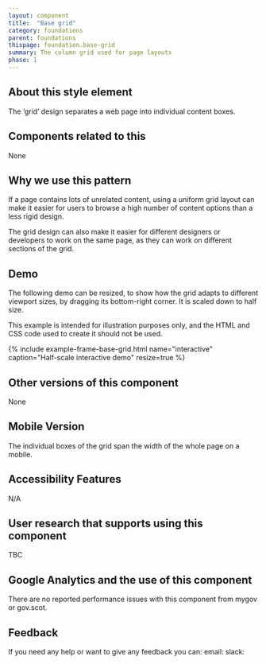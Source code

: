 ```yaml
---
layout: component
title:  "Base grid"
category: foundations
parent: foundations
thispage: foundation.base-grid
summary: The column grid used for page layouts
phase: 1
---
```


## About this style element

The ‘grid’ design separates a web page into individual content boxes.

## Components related to this

None

## Why we use this pattern

If a page contains lots of unrelated content, using a uniform grid layout can make it easier for users to browse a high number of content options than a less rigid design.  

The grid design can also make it easier for different designers or developers to work on the same page, as they can work on different sections of the grid.

## Demo

The following demo can be resized, to show how the grid adapts to different viewport sizes, by dragging its bottom-right corner. It is scaled down to half size.

This example is intended for illustration purposes only, and the HTML and CSS code used to create it should not be used.

{% include example-frame-base-grid.html name="interactive" caption="Half-scale interactive demo" resize=true %}

## Other versions of this component

None

## Mobile Version

The individual boxes of the grid span the width of the whole page on a mobile.

## Accessibility Features

N/A

## User research that supports using this component

TBC

## Google Analytics and the use of this component

There are no reported performance issues with this component from mygov or gov.scot.

## Feedback

If you need any help or want to give any feedback you can:
email:
slack:
